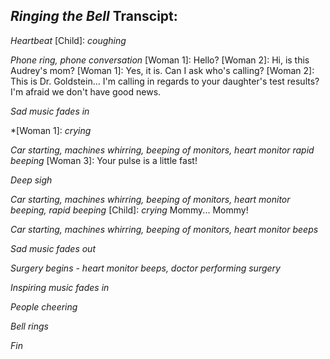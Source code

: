## *Ringing the Bell* Transcipt:

*Heartbeat* [Child]: *coughing*

*Phone ring, phone conversation* [Woman 1]: Hello? [Woman 2]: Hi, is this Audrey's mom? [Woman 1]: Yes, it is. Can I ask 
who's calling? [Woman 2]: This is Dr. Goldstein... I'm calling in regards to your daughter's test results? I'm afraid we
don't have good news.

*Sad music fades in*

*[Woman 1]: *crying*

*Car starting, machines whirring, beeping of monitors, heart monitor rapid beeping* [Woman 3]: Your pulse is a little fast!

*Deep sigh*

*Car starting, machines whirring, beeping of monitors, heart monitor beeping, rapid beeping* [Child]: *crying* Mommy... Mommy!

*Car starting, machines whirring, beeping of monitors, heart monitor beeps*

*Sad music fades out*

*Surgery begins - heart monitor beeps, doctor performing surgery*

*Inspiring music fades in*

*People cheering*

*Bell rings*

*Fin*
